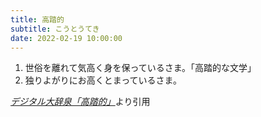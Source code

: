 ```yaml
---
title: 高踏的
subtitle: こうとうてき
date: 2022-02-19 10:00:00
---
```


1. 世俗を離れて気高く身を保っているさま。「高踏的な文学」
2. 独りよがりにお高くとまっているさま。

<cite>[デジタル大辞泉「高踏的」](https://dictionary.goo.ne.jp/word/%E9%AB%98%E8%B8%8F%E7%9A%84/)</cite>より引用